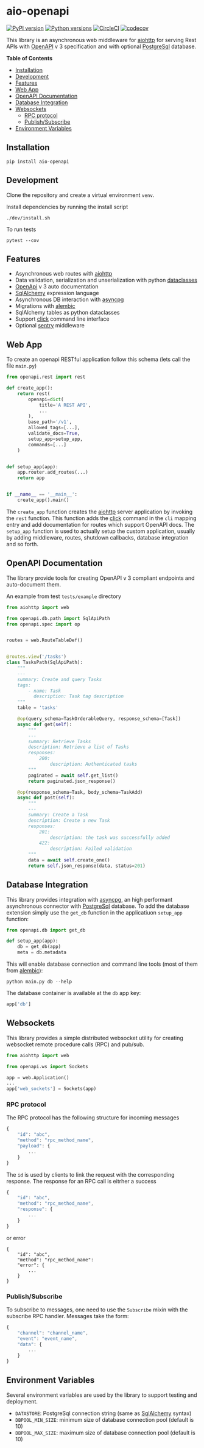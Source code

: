 # aio-openapi

[![PyPI version](https://badge.fury.io/py/aio-openapi.svg)](https://badge.fury.io/py/aio-openapi)
[![Python versions](https://img.shields.io/pypi/pyversions/aio-openapi.svg)](https://pypi.org/project/aio-openapi)
[![CircleCI](https://circleci.com/gh/quantmind/aio-openapi.svg?style=svg)](https://circleci.com/gh/quantmind/aio-openapi)
[![codecov](https://codecov.io/gh/quantmind/aio-openapi/branch/master/graph/badge.svg)](https://codecov.io/gh/quantmind/aio-openapi)

This library is an asynchronous web middleware for [aiohttp][] for serving Rest APIs with [OpenAPI][] v 3
specification and with optional [PostgreSql][] database.

<!-- START doctoc generated TOC please keep comment here to allow auto update -->
<!-- DON'T EDIT THIS SECTION, INSTEAD RE-RUN doctoc TO UPDATE -->

**Table of Contents**

- [Installation](#installation)
- [Development](#development)
- [Features](#features)
- [Web App](#web-app)
- [OpenAPI Documentation](#openapi-documentation)
- [Database Integration](#database-integration)
- [Websockets](#websockets)
  - [RPC protocol](#rpc-protocol)
  - [Publish/Subscribe](#publishsubscribe)
- [Environment Variables](#environment-variables)

<!-- END doctoc generated TOC please keep comment here to allow auto update -->

## Installation

```
pip install aio-openapi
```

## Development

Clone the repository and create a virtual environment `venv`.

Install dependencies by running the install script

```
./dev/install.sh
```

To run tests

```
pytest --cov
```

## Features

- Asynchronous web routes with [aiohttp](https://aiohttp.readthedocs.io/en/stable/)
- Data validation, serialization and unserialization with python [dataclasses](https://docs.python.org/3/library/dataclasses.html)
- [OpenApi][] v 3 auto documentation
- [SqlAlchemy][] expression language
- Asynchronous DB interaction with [asyncpg][]
- Migrations with [alembic][]
- SqlAlchemy tables as python dataclasses
- Support [click][] command line interface
- Optional [sentry](https://sentry.io) middleware

## Web App

To create an openapi RESTful application follow this schema (lets call the file `main.py`)

```python
from openapi.rest import rest

def create_app():
    return rest(
        openapi=dict(
            title='A REST API',
            ...
        ),
        base_path='/v1',
        allowed_tags=[...],
        validate_docs=True,
        setup_app=setup_app,
        commands=[...]
    )


def setup_app(app):
    app.router.add_routes(...)
    return app


if __name__ == '__main__':
    create_app().main()
```

The `create_app` function creates the [aiohttp][] server application by invoking the `rest` function.
This function adds the [click][] command in the `cli` mapping entry and add
documentation for routes which support OpenAPI docs.
The `setup_app` function is used to actually setup the custom application, usually by adding middleware, routes,
shutdown callbacks, database integration and so forth.

## OpenAPI Documentation

The library provide tools for creating OpenAPI v 3 compliant endpoints and
auto-document them.

An example from test `tests/example` directory

```python
from aiohttp import web

from openapi.db.path import SqlApiPath
from openapi.spec import op


routes = web.RouteTableDef()


@routes.view('/tasks')
class TasksPath(SqlApiPath):
    """
    ---
    summary: Create and query Tasks
    tags:
        - name: Task
          description: Task tag description
    """
    table = 'tasks'

    @op(query_schema=TaskOrderableQuery, response_schema=[Task])
    async def get(self):
        """
        ---
        summary: Retrieve Tasks
        description: Retrieve a list of Tasks
        responses:
            200:
                description: Authenticated tasks
        """
        paginated = await self.get_list()
        return paginated.json_response()

    @op(response_schema=Task, body_schema=TaskAdd)
    async def post(self):
        """
        ---
        summary: Create a Task
        description: Create a new Task
        responses:
            201:
                description: the task was successfully added
            422:
                description: Failed validation
        """
        data = await self.create_one()
        return self.json_response(data, status=201)
```

## Database Integration

This library provides integration with [asyncpg][], an high performant asynchronous
connector with [PostgreSql][] database.
To add the database extension simply use the `get_db` function in the applicatiuon `setup_app` function:

```python
from openapi.db import get_db

def setup_app(app):
    db = get_db(app)
    meta = db.metadata

```

This will enable database connection and command line tools (most of them from [alembic][]):

```
python main.py db --help
```

The database container is available at the `db` app key:

```python
app['db']
```

## Websockets

This library provides a simple distributed websocket utility for creating
websocket remote procedure calls (RPC) and pub/sub.

```python
from aiohttp import web

from openapi.ws import Sockets

app = web.Application()
...
app['web_sockets'] = Sockets(app)
```

### RPC protocol

The RPC protocol has the following structure for incoming messages

```javascript
{
    "id": "abc",
    "method": "rpc_method_name",
    "payload": {
        ...
    }
}
```

The `id` is used by clients to link the request with the corresponding response.
The response for an RPC call is eitrher a success

```javascript
{
    "id": "abc",
    "method": "rpc_method_name",
    "response": {
        ...
    }
}
```

or error

```
{
    "id": "abc",
    "method": "rpc_method_name":
    "error": {
        ...
    }
}
```

### Publish/Subscribe

To subscribe to messages, one need to use the `Subscribe` mixin with the subscribe RPC handler.
Messages take the form:

```javascript
{
    "channel": "channel_name",
    "event": "event_name",
    "data": {
        ...
    }
}
```

## Environment Variables

Several environment variables are used by the library to support testing and deployment.

- `DATASTORE`: PostgreSql connection string (same as [SqlAlchemy][] syntax)
- `DBPOOL_MIN_SIZE`: minimum size of database connection pool (default is 10)
- `DBPOOL_MAX_SIZE`: maximum size of database connection pool (default is 10)

[aiohttp]: https://aiohttp.readthedocs.io/en/stable/
[openapi]: https://www.openapis.org/
[postgresql]: https://www.postgresql.org/
[sqlalchemy]: https://www.sqlalchemy.org/
[click]: https://github.com/pallets/click
[alembic]: http://alembic.zzzcomputing.com/en/latest/
[asyncpg]: https://github.com/MagicStack/asyncpg
